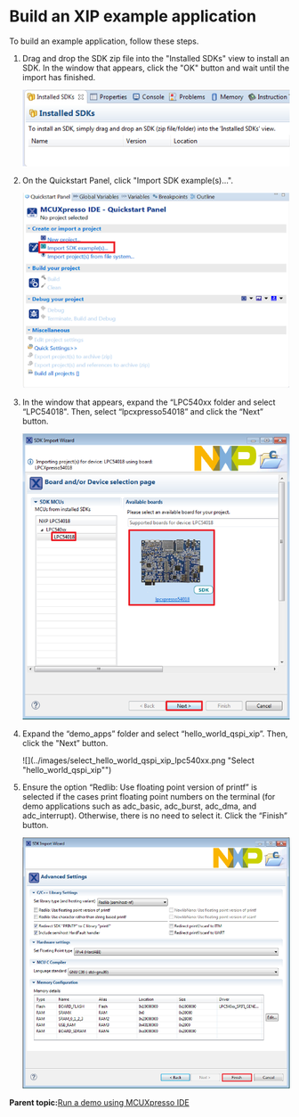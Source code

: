 # Build an XIP example application

To build an example application, follow these steps.

1.  Drag and drop the SDK zip file into the "Installed SDKs" view to install an SDK. In the window that appears, click the "OK" button and wait until the import has finished.

    ![](../images/install_an_sdk.png "Install an SDK")

2.  On the Quickstart Panel, click "Import SDK example\(s\)...".

    ![](../images/import_sdk_example.png "Import an SDK example")

3.  In the window that appears, expand the “LPC540xx folder and select “LPC54018". Then, select “lpcxpresso54018” and click the “Next” button.

    ![](../images/select_lpcxpresso54018_board.png "Select LPCXpresso54018 board")

4.  Expand the “demo\_apps” folder and select “hello\_world\_qspi\_xip”. Then, click the "Next” button.

    ![](../images/select_hello_world_qspi_xip_lpc540xx.png "Select "hello_world_qspi_xip"")

5.  Ensure the option “Redlib: Use floating point version of printf” is selected if the cases print floating point numbers on the terminal \(for demo applications such as adc\_basic, adc\_burst, adc\_dma, and adc\_interrupt\). Otherwise, there is no need to select it. Click the “Finish” button.

    ![](../images/select_user_floating_print_version_of_printf.png "User floating print version of printf")


**Parent topic:**[Run a demo using MCUXpresso IDE](../topics/run_a_demo_using_mcuxpresso_ide.md)

